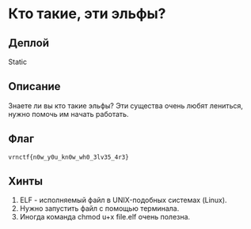 # Кто такие, эти эльфы?

## Деплой

Static

## Описание

Знаете ли вы кто такие эльфы? Эти существа очень любят лениться, нужно помочь им начать работать.

## Флаг
`vrnctf{n0w_y0u_kn0w_wh0_3lv35_4r3}`

## Хинты
1) ELF - исполняемый файл в UNIX-подобных системах (Linux).
2) Нужно запустить файл с помощью терминала.
3) Иногда команда chmod u+x file.elf очень полезна.